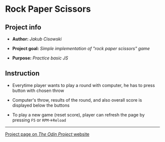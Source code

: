# Rock Paper Scissors

## Project info

*	**Author:** 
	*Jakub Cisowski*

*	**Project goal:**
	*Simple implementation of "rock paper scissors" game*

*	**Purpose:**
	*Practice basic JS*

## Instruction

*	Everytime player wants to play a round with computer, he has to press button with chosen throw

*	Computer's throw, results of the round, and also overall score is displayed below the buttons

*	To play a new game (reset score), player can refresh the page by pressing `F5` or `RPM`->`Reload`

---
[Project page on *The Odin Project* website](https://www.theodinproject.com/courses/web-development-101/lessons/rock-paper-scissors?ref=lnav)
